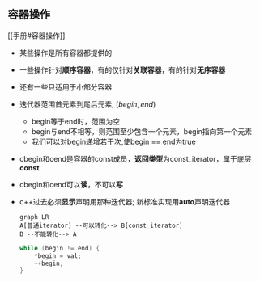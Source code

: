 ## 容器操作

[[手册#容器操作]]

- 某些操作是所有容器都提供的
- 一些操作针对**顺序容器**，有的仅针对**关联容器**，有的针对**无序容器**
- 还有一些只适用于小部分容器
- 迭代器范围首元素到尾后元素, $[begin, end)$
  - begin等于end时，范围为空  
  - begin与end不相等，则范围至少包含一个元素，begin指向第一个元素
  - 我们可以对begin递增若干次,使begin == end为true
- cbegin和cend是容器的const成员，**返回类型**为const_iterator，属于底层**const**
- cbegin和cend可以**读**，不可以**写**
- c++过去必须**显示**声明用那种迭代器; 新标准实现用**auto**声明迭代器

  ```mermaid
  graph LR
  A[普通iterator] --可以转化--> B[const_iterator]
  B --不能转化--> A
  ```

  ```c++
  while (begin != end) {
      *begin = val;
      ++begin;
  }
  ```